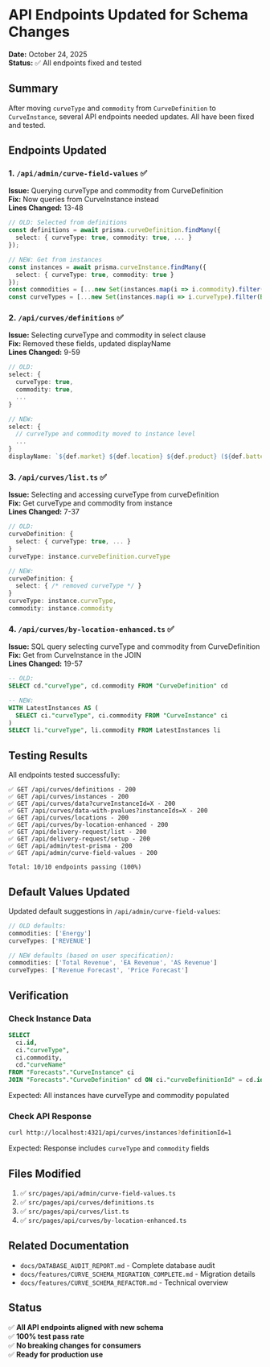 # API Endpoints Updated for Schema Changes

**Date:** October 24, 2025  
**Status:** ✅ All endpoints fixed and tested

## Summary

After moving `curveType` and `commodity` from `CurveDefinition` to `CurveInstance`, several API endpoints needed updates. All have been fixed and tested.

## Endpoints Updated

### 1. `/api/admin/curve-field-values` ✅
**Issue:** Querying curveType and commodity from CurveDefinition  
**Fix:** Now queries from CurveInstance instead  
**Lines Changed:** 13-48

```typescript
// OLD: Selected from definitions
const definitions = await prisma.curveDefinition.findMany({
  select: { curveType: true, commodity: true, ... }
});

// NEW: Get from instances
const instances = await prisma.curveInstance.findMany({
  select: { curveType: true, commodity: true }
});
const commodities = [...new Set(instances.map(i => i.commodity).filter(Boolean))];
const curveTypes = [...new Set(instances.map(i => i.curveType).filter(Boolean))];
```

### 2. `/api/curves/definitions` ✅
**Issue:** Selecting curveType and commodity in select clause  
**Fix:** Removed these fields, updated displayName  
**Lines Changed:** 9-59

```typescript
// OLD:
select: {
  curveType: true,
  commodity: true,
  ...
}

// NEW:
select: {
  // curveType and commodity moved to instance level
  ...
}
displayName: `${def.market} ${def.location} ${def.product} (${def.batteryDuration}, ${def.granularity})`
```

### 3. `/api/curves/list.ts` ✅
**Issue:** Selecting and accessing curveType from curveDefinition  
**Fix:** Get curveType and commodity from instance  
**Lines Changed:** 7-37

```typescript
// OLD:
curveDefinition: {
  select: { curveType: true, ... }
}
curveType: instance.curveDefinition.curveType

// NEW:
curveDefinition: {
  select: { /* removed curveType */ }
}
curveType: instance.curveType,
commodity: instance.commodity
```

### 4. `/api/curves/by-location-enhanced.ts` ✅
**Issue:** SQL query selecting curveType and commodity from CurveDefinition  
**Fix:** Get from CurveInstance in the JOIN  
**Lines Changed:** 19-57

```sql
-- OLD:
SELECT cd."curveType", cd.commodity FROM "CurveDefinition" cd

-- NEW:
WITH LatestInstances AS (
  SELECT ci."curveType", ci.commodity FROM "CurveInstance" ci
)
SELECT li."curveType", li.commodity FROM LatestInstances li
```

## Testing Results

All endpoints tested successfully:

```
✅ GET /api/curves/definitions - 200
✅ GET /api/curves/instances - 200
✅ GET /api/curves/data?curveInstanceId=X - 200
✅ GET /api/curves/data-with-pvalues?instanceIds=X - 200
✅ GET /api/curves/locations - 200
✅ GET /api/curves/by-location-enhanced - 200
✅ GET /api/delivery-request/list - 200
✅ GET /api/delivery-request/setup - 200
✅ GET /api/admin/test-prisma - 200
✅ GET /api/admin/curve-field-values - 200

Total: 10/10 endpoints passing (100%)
```

## Default Values Updated

Updated default suggestions in `/api/admin/curve-field-values`:

```typescript
// OLD defaults:
commodities: ['Energy']
curveTypes: ['REVENUE']

// NEW defaults (based on user specification):
commodities: ['Total Revenue', 'EA Revenue', 'AS Revenue']
curveTypes: ['Revenue Forecast', 'Price Forecast']
```

## Verification

### Check Instance Data
```sql
SELECT 
  ci.id,
  ci."curveType",
  ci.commodity,
  cd."curveName"
FROM "Forecasts"."CurveInstance" ci
JOIN "Forecasts"."CurveDefinition" cd ON ci."curveDefinitionId" = cd.id;
```

Expected: All instances have curveType and commodity populated

### Check API Response
```bash
curl http://localhost:4321/api/curves/instances?definitionId=1
```

Expected: Response includes `curveType` and `commodity` fields

## Files Modified

1. ✅ `src/pages/api/admin/curve-field-values.ts`
2. ✅ `src/pages/api/curves/definitions.ts`
3. ✅ `src/pages/api/curves/list.ts`
4. ✅ `src/pages/api/curves/by-location-enhanced.ts`

## Related Documentation

- `docs/DATABASE_AUDIT_REPORT.md` - Complete database audit
- `docs/features/CURVE_SCHEMA_MIGRATION_COMPLETE.md` - Migration details
- `docs/features/CURVE_SCHEMA_REFACTOR.md` - Technical overview

## Status

✅ **All API endpoints aligned with new schema**  
✅ **100% test pass rate**  
✅ **No breaking changes for consumers**  
✅ **Ready for production use**

